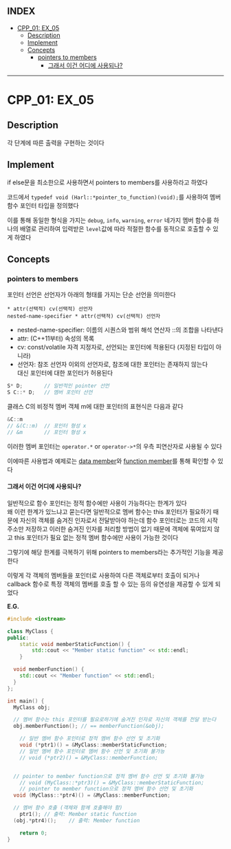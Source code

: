 ## INDEX

- [CPP\_01: EX\_05](#cpp_01-ex_05)
  - [Description](#description)
  - [Implement](#implement)
  - [Concepts](#concepts)
    - [pointers to members](#pointers-to-members)
      - [그래서 이건 어디에 사용되나?](#그래서-이건-어디에-사용되나)

---
# CPP_01: EX_05

## Description

각 단계에 따른 출력을 구현하는 것이다   

## Implement

if else문을 최소한으로 사용하면서 pointers to members를 사용하라고 하였다  

코드에서 `typedef void (Harl::*pointer_to_function)(void);`를 사용하여 멤버 함수 포인터 타입을 정의했다   

이를 통해 동일한 형식을 가지는 `debug`, `info`, `warning`, `error` 네가지 멤버 함수를 하나의 배열로 관리하여 입력받은 `level`값에 따라 적절한 함수를 동적으로 호출할 수 있게 하였다

## Concepts

### pointers to members

포인터 선언은 선언자가 아래의 형태를 가지는 단순 선언을 의미한다

`* attr(선택적) cv(선택적) 선언자`   
`nested-name-specifier * attr(선택적) cv(선택적) 선언자`  

- nested-name-specifier: 이름의 시퀀스와 범위 해석 연산자 ::의 조합을 나타낸다   
- attr: (C++11부터) 속성의 목록
- cv: const/volatile 자격 지정자로, 선언되는 포인터에 적용된다 (지정된 타입이 아니라)
- 선언자: 참조 선언자 이외의 선언자로, 참조에 대한 포인터는 존재하지 않는다   
  대신 포인터에 대한 포인터가 허용된다

```c++
S* D; 		// 일반적인 pointer 선언
S C::* D;	// 멤버 포인터 선언
```

클래스 C의 비정적 멤버 객체 m에 대한 포인터의 표현식은 다음과 같다

```c++
&C::m
// &(C::m)	// 포인터 형성 x
// &m		// 포인터 형성 x
```

이러한 멤버 포인터는 `operator.*` or `operator->*`의 우측 피연산자로 사용될 수 있다   

이에따른 사용법과 예제로는 [data member](../test/PointersToMembersData.cpp)와 [function member](../test/PointersToMembersFunction.cpp)를 통해 확인할 수 있다   

#### 그래서 이건 어디에 사용되나?

일반적으로 함수 포인터는 정적 함수에만 사용이 가능하다는 한계가 있다   
왜 이런 한계가 있느냐고 묻는다면 일반적으로 멤버 함수는 this 포인터가 필요하기 때문에 자신의 객체를 숨겨진 인자로서 전달받아야 하는데 함수 포인터로는 코드의 시작 주소만 저장하고 이러한 숨겨진 인자를 처리할 방법이 없기 때문에 객체에 묶여있지 않고 this 포인터가 필요 없는 정적 멤버 함수에만 사용이 가능한 것이다   

그렇기에 해당 한계를 극복하기 위해 pointers to members라는 추가적인 기능을 제공한다   

이렇게 각 객체의 멤버들을 포인터로 사용하여 다른 객체로부터 호출이 되거나 callback 함수로 특정 객체의 멤버를 호출 할 수 있는 등의 유연성을 제공할 수 있게 되었다   

**E.G.**
```c++
#include <iostream>

class MyClass {
public:
	static void memberStaticFunction() {
		std::cout << "Member static function" << std::endl;
	}

  void memberFunction() {
    std::cout << "Member function" << std::endl;
  }
};

int main() {
  MyClass obj;

  // 멤버 함수는 this 포인터를 필요로하기에 숨겨진 인자로 자신의 객체를 전달 받는다
  obj.memberFunction(); // == memberFunction(&obj);

	// 일반 멤버 함수 포인터로 정적 멤버 함수 선언 및 초기화
	void (*ptr1)() = &MyClass::memberStaticFunction;
	// 일반 멤버 함수 포인터로 멤버 함수 선언 및 초기화 불가능
	// void (*ptr2)() = &MyClass::memberFunction;


  // pointer to member function으로 정적 멤버 함수 선언 및 초기화 불가능
	// void (MyClass::*ptr3)() = &MyClass::memberStaticFunction;
	// pointer to member function으로 정적 멤버 함수 선언 및 초기화
  void (MyClass::*ptr4)() = &MyClass::memberFunction;

  // 멤버 함수 호출 (객체와 함께 호출해야 함)
	ptr1();	// 출력: Member static function
  (obj.*ptr4)();	// 출력: Member function

    return 0;
}
```

